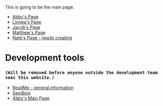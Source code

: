 This is going to be the main page.
        
        
      
 
 
 
 
 

 
 
 
 
 
 

- [Abby's Page](AB_page.md)
- [Linnea's Page](Linnea-main.md)
- [Jacob's Page](Jacobmain.md)
- [Matthew's Page](mattspage.md)
- [Nate's Page - needs creating]()

# Development tools
### `(Will be removed before anyone outside the development team sees this website.)`
- [ReadMe - general information](README.md)
- [Sandbox](sandbox.md)
- [Abby's Main Page](AB_page.md)
